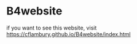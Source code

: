 # B4website

if you want to see this website, visit https://cflambury.github.io/B4website/index.html
